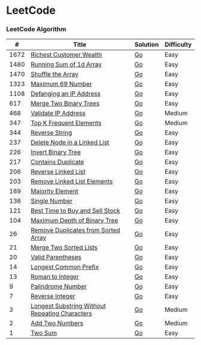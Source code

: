 
LeetCode
========

### LeetCode Algorithm

| # | Title | Solution | Difficulty |
|---| ----- | -------- | ---------- |
|1672|[Richest Customer Wealth](https://leetcode.com/problems/richest-customer-wealth/) | [Go](./algorithms/go/richest_customer_wealth/richest_customer_wealth.go)|Easy|
|1480|[Running Sum of 1d Array](https://leetcode.com/problems/running-sum-of-1d-array/) | [Go](./algorithms/go/running_sum_of_1d_array/running_sum_of_1d_array.go)|Easy|
|1470|[Shuffle the Array](https://leetcode.com/problems/shuffle-the-array/) | [Go](./algorithms/go/shuffle_the_array/shuffle_the_array.go)|Easy|
|1323|[Maximum 69 Number](https://leetcode.com/problems/maximum-69-number/) | [Go](./algorithms/go/maximum_69_number/maximum_69_number.go)|Easy|
|1108|[Defanging an IP Address](https://leetcode.com/problems/defanging-an-ip-address/) | [Go](./algorithms/go/defanging_an_ip_address/defanging_an_ip_address.go)|Easy|
|617|[Merge Two Binary Trees](https://leetcode.com/problems/merge-two-binary-trees/) | [Go](./algorithms/go/merge_two_binary_trees/merge_two_binary_trees.go)|Easy|
|468|[Validate IP Address](https://leetcode.com/problems/validate-ip-address/) | [Go](./algorithms/go/validate_ip_address/validate_ip_address.go)|Medium|
|347|[Top K Frequent Elements](https://leetcode.com/problems/top-k-frequent-elements/) | [Go](./algorithms/go/top_k_frequent_elements/top_k_frequent_elements.go)|Medium|
|344|[Reverse String](https://leetcode.com/problems/reverse-string/) | [Go](./algorithms/go/reverse_string/reverse_string.go)|Easy|
|237|[Delete Node in a Linked List](https://leetcode.com/problems/delete-node-in-a-linked-list/) | [Go](./algorithms/go/delete_node_in_a_linked_list/delete_node_in_a_linked_list.go)|Easy|
|226|[Invert Binary Tree](https://leetcode.com/problems/invert-binary-tree/) | [Go](./algorithms/go/invert_binary_tree/invert_binary_tree.go)|Easy|
|217|[Contains Duplicate](https://leetcode.com/problems/contains-duplicate/) | [Go](./algorithms/go/contains_duplicate/contains_duplicate.go)|Easy|
|206|[Reverse Linked List](https://leetcode.com/problems/reverse-linked-list/) | [Go](./algorithms/go/reverse_linked_list/reverse_linked_list.go)|Easy|
|203|[Remove Linked List Elements](https://leetcode.com/problems/remove-linked-list-elements/) | [Go](./algorithms/go/remove_linked_list_elements/remove_linked_list_elements.go)|Easy|
|169|[Majority Element](https://leetcode.com/problems/majority-element/) | [Go](./algorithms/go/majority_element/majority_element.go)|Easy|
|136|[Single Number](https://leetcode.com/problems/single-number/) | [Go](./algorithms/go/single_number/single_number.go)|Easy|
|121|[Best Time to Buy and Sell Stock](https://leetcode.com/problems/best-time-to-buy-and-sell-stock/) | [Go](./algorithms/go/best_time_to_buy_and_sell_stock/best_time_to_buy_and_sell_stock.go)|Easy|
|104|[Maximum Depth of Binary Tree](https://leetcode.com/problems/maximum-depth-of-binary-tree/) | [Go](./algorithms/go/maximum_depth_of_binary_tree/maximum_depth_of_binary_tree.go)|Easy|
|26|[Remove Duplicates from Sorted Array](https://leetcode.com/problems/remove-duplicates-from-sorted-array/) | [Go](./algorithms/go/remove_duplicates_from_sorted_array/remove_duplicates_from_sorted_array.go)|Easy|
|21|[Merge Two Sorted Lists](https://leetcode.com/problems/merge-two-sorted-lists/) | [Go](./algorithms/go/merge_two_sorted_lists/merge_two_sorted_lists.go)|Easy|
|20|[Valid Parentheses](https://leetcode.com/problems/valid-parentheses/) | [Go](./algorithms/go/valid_parentheses/valid_parentheses.go)|Easy|
|14|[Longest Common Prefix](https://leetcode.com/problems/longest-common-prefix/) | [Go](./algorithms/go/longest_common_prefix/longest_common_prefix.go)|Easy|
|13|[Roman to Integer](https://leetcode.com/problems/roman-to-integer/) | [Go](./algorithms/go/roman_to_integer/roman_to_integer.go)|Easy|
|9|[Palindrome Number](https://leetcode.com/problems/palindrome-number/) | [Go](./algorithms/go/palindrome_number/palindrome_number.go)|Easy|
|7|[Reverse Integer](https://leetcode.com/problems/reverse-integer/) | [Go](./algorithms/go/reverse_integer/reverse_integer.go)|Easy|
|3|[Longest Substring Without Repeating Characters](https://leetcode.com/problems/longest-substring-without-repeating-characters/) | [Go](./algorithms/go/longest_substring_without_repeating_characters/longest_substring_without_repeating_characters.go)|Medium|
|2|[Add Two Numbers](https://leetcode.com/problems/add-two-numbers/) | [Go](./algorithms/go/add_two_numbers/add_two_numbers.go)|Medium|
|1|[Two Sum](https://leetcode.com/problems/two-sum/) | [Go](./algorithms/go/two_sum/two_sum.go)|Easy|
